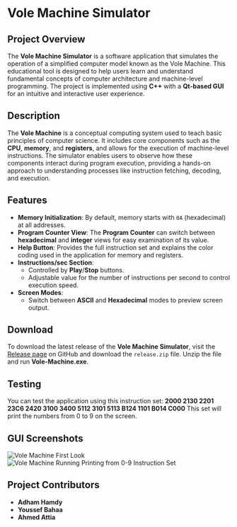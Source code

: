 # Vole Machine Simulator

## Project Overview
The **Vole Machine Simulator** is a software application that simulates the operation of a simplified computer model known as the Vole Machine. This educational tool is designed to help users learn and understand fundamental concepts of computer architecture and machine-level programming. The project is implemented using **C++** with a **Qt-based GUI** for an intuitive and interactive user experience.

## Description
The **Vole Machine** is a conceptual computing system used to teach basic principles of computer science. It includes core components such as the **CPU**, **memory**, and **registers**, and allows for the execution of machine-level instructions. The simulator enables users to observe how these components interact during program execution, providing a hands-on approach to understanding processes like instruction fetching, decoding, and execution.

## Features
- **Memory Initialization**: By default, memory starts with `0A` (hexadecimal) at all addresses.
- **Program Counter View**: The **Program Counter** can switch between **hexadecimal** and **integer** views for easy examination of its value.
- **Help Button**: Provides the full instruction set and explains the color coding used in the application for memory and registers.
- **Instructions/sec Section**:
  - Controlled by **Play**/**Stop** buttons.
  - Adjustable value for the number of instructions per second to control execution speed.
- **Screen Modes**:
  - Switch between **ASCII** and **Hexadecimal** modes to preview screen output.

## Download
To download the latest release of the **Vole Machine Simulator**, visit the [Release page](https://github.com/adhamhamdy3/Vole-Machine/releases/tag/v1.1) on GitHub and download the `release.zip` file. Unzip the file and run **Vole-Machine.exe**.

## Testing
You can test the application using this instruction set: **2000 2130 2201 23C6 2420 3100 3400 5112 3101 5113 B124 1101 B014 C000**
This set will print the numbers from 0 to 9 on the screen.

## GUI Screenshots
![Vole Machine First Look](https://github.com/user-attachments/assets/96371b7b-8abf-421d-be86-9648eb1659be)
![Vole Machine Running Printing from 0-9 Instruction Set](https://github.com/user-attachments/assets/f7ff5edc-d782-458c-8713-7af03fc92c34)


## Project Contributors
- **Adham Hamdy**
- **Youssef Bahaa**
- **Ahmed Attia**
